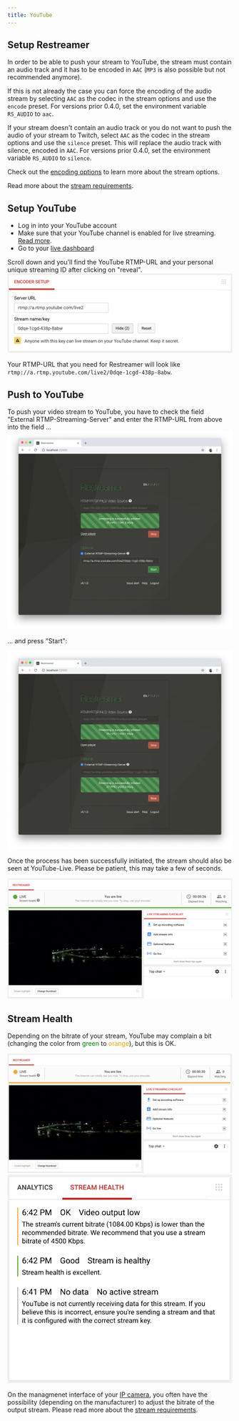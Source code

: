 ```yaml
---
title: YouTube
---
```


## Setup Restreamer

In order to be able to push your stream to YouTube, the stream must contain an audio track and it has to be encoded in `AAC` (`MP3` is
also possible but not recommended anymore).

If this is not already the case you can force the encoding of the audio stream by selecting `AAC` as the codec in the stream options
and use the `encode` preset. For versions prior 0.4.0, set the environment variable `RS_AUDIO` to `aac`.

If your stream doesn't contain an audio track or you do not want to push the audio of your stream to Twitch, select `AAC` as the codec
in the stream options and use the `silence` preset. This will replace the audio track with silence, encoded in `AAC`.  For versions prior
0.4.0, set the environment variable `RS_AUDIO` to `silence`.

Check out the [encoding options](guides-encoding.html) to learn more about the stream options.

Read more about the [stream requirements](https://support.google.com/youtube/answer/2853702).

## Setup YouTube

- Log in into your YouTube account
- Make sure that your YouTube channel is enabled for live streaming. [Read more](https://support.google.com/youtube/answer/2474026).
- Go to your [live dashboard](https://www.youtube.com/live_dashboard)

Scroll down and you'll find the YouTube RTMP-URL and your personal unique streaming ID after clicking on "reveal".
![YouTube RTMP-URL](../img/guides-youtube-key-reveal.png)

Your RTMP-URL that you need for Restreamer will look like `rtmp://a.rtmp.youtube.com/live2/0dqe-1cgd-438p-8abw`.

## Push to YouTube

To push your video stream to YouTube, you have to check the field "External RTMP-Streaming-Server" and enter the RTMP-URL from above into the field ...
![YouTube Streaming](../img/guides-streaming-external-youtube.png)

... and press "Start":

![YouTube Streaming](../img/guides-streaming-external-youtube-streaming.png)

Once the process has been successfully initiated, the stream should also be seen at YouTube-Live.
Please be patient, this may take a few of seconds.

![Perfect Stream Health](../img/guides-youtube-streamhealth-perfect.png)

## Stream Health

Depending on the bitrate of your stream, YouTube may complain a bit (changing the color from <span style="color:green">green</span> to <span style="color:orange">orange</span>), but this is OK.

![OK Stream Health](../img/guides-youtube-streamhealth-ok.png) ![Stream Health](../img/guides-youtube-streamhealth.png)

On the managmenet interface of your [IP camera](guides-ipcam-rtsp.html), you often have the possibility (depending on the manufacturer) to adjust
the bitrate of the output stream. Please read more about the [stream requirements](https://support.google.com/youtube/answer/2853702).
